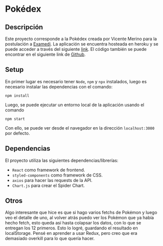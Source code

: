 # Pokédex

## Descripción

Este proyecto corresponde a la Pokédex creada por Vicente Merino para la postulación a [Examedi](https://www.examedi.com). La aplicación se encuentra hosteada en heroku y se puede acceder a través del siguiente [link](https://examedi-postulation.herokuapp.com/). El código también se puede encontrar en el siguiente link de [Github](https://github.com/VicenteMerino/Examedi-Postulation).

## Setup

En primer lugar es necesario tener `Node`, `npm` y `npx` instalados, luego es necesario instalar las dependencias con el comando:

```npm install```

Luego, se puede ejecutar un entorno local de la aplicación usando el comando

```npm start```

Con ello, se puede ver desde el navegador en la dirección `localhost:3000` por defecto.

## Dependencias

El proyecto utiliza las siguientes dependencias/librerías:

- `React` como framework de frontend.
- `styled-components` como framework de CSS.
- `axios` para hacer las requests de la API.
- `Chart.js` para crear el Spider Chart.

## Otros

Algo interesante que hice es que si hago varios fetchs de Pokémon y luego veo el detalle de uno, al volver atrás puedo ver los Pokémon que ya había hecho fetch, esto queda así hasta colapsar los datos, con lo que se entregan los 12 primeros. Esto lo logré, guardando el resultado en localStorage. Pensé en aprender a usar Redux, pero creo que era demasiado overkill para lo que quería hacer.
